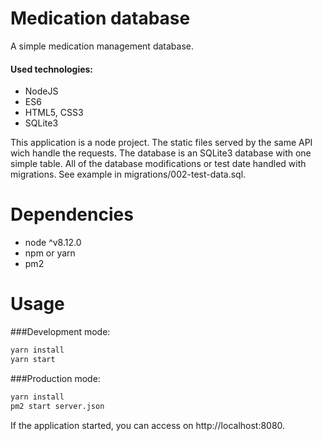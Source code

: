 # Medication database

A simple medication management database.

#### Used technologies:

* NodeJS
* ES6
* HTML5, CSS3
* SQLite3

This application is a node project. The static files served by the same API wich handle the requests. The database is an SQLite3 database with one simple table. All of the database modifications or test date handled with migrations. See example in migrations/002-test-data.sql.

# Dependencies

* node ^v8.12.0
* npm or yarn
* pm2

# Usage

###Development mode:

```bash
yarn install
yarn start
```

###Production mode:

```bash
yarn install
pm2 start server.json
```

If the application started, you can access on http://localhost:8080.